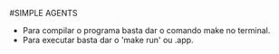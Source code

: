 #SIMPLE AGENTS
- Para compilar o programa basta dar o comando make no terminal.
- Para executar basta dar o 'make run' ou .app.